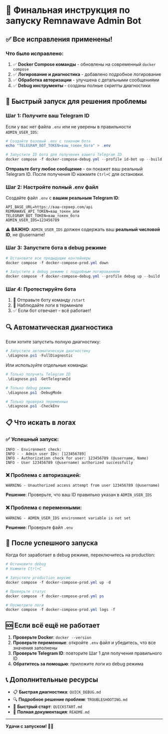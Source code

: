 # 🚀 Финальная инструкция по запуску Remnawave Admin Bot

## ✅ Все исправления применены!

### Что было исправлено:
1. ✅ **Docker Compose команды** - обновлены на современный `docker compose`
2. ✅ **Логирование и диагностика** - добавлено подробное логирование
3. ✅ **Обработка авторизации** - улучшена с детальными сообщениями
4. ✅ **Debug инструменты** - созданы полные скрипты диагностики

## 🎯 Быстрый запуск для решения проблемы

### Шаг 1: Получите ваш Telegram ID
Если у вас нет файла `.env` или не уверены в правильности `ADMIN_USER_IDS`:

```powershell
# Создайте базовый .env с токеном бота
echo "TELEGRAM_BOT_TOKEN=ваш_токен_бота" > .env

# Запустите ID бота для получения вашего Telegram ID
docker compose -f docker-compose-debug.yml --profile id-bot up --build
```

**Отправьте боту любое сообщение** - он покажет ваш реальный Telegram ID.
После получения ID нажмите `Ctrl+C` для остановки.

### Шаг 2: Настройте полный .env файл
Создайте файл `.env` с **вашим реальным Telegram ID**:

```env
API_BASE_URL=https://ваш-сервер.com/api
REMNAWAVE_API_TOKEN=ваш_токен_апи
TELEGRAM_BOT_TOKEN=ваш_токен_бота
ADMIN_USER_IDS=123456789
```

⚠️ **ВАЖНО**: `ADMIN_USER_IDS` должен содержать ваш **реальный числовой ID**, не @username!

### Шаг 3: Запустите бота в debug режиме
```powershell
# Остановите все предыдущие контейнеры
docker compose -f docker-compose-prod.yml down

# Запустите в debug режиме с подробным логированием
docker compose -f docker-compose-debug.yml --profile debug up --build
```

### Шаг 4: Протестируйте бота
1. 📱 Отправьте боту команду `/start`
2. 👀 Наблюдайте логи в терминале
3. ✅ Если бот отвечает - всё работает!

## 🔍 Автоматическая диагностика

Если хотите запустить полную диагностику:

```powershell
# Запустите автоматическую диагностику
.\diagnose.ps1 -FullDiagnostic
```

Или используйте отдельные команды:
```powershell
# Только получить Telegram ID
.\diagnose.ps1 -GetTelegramId

# Только debug режим
.\diagnose.ps1 -DebugMode

# Только проверка переменных
.\diagnose.ps1 -CheckEnv
```

## 📋 Что искать в логах

### ✅ Успешный запуск:
```
INFO - Environment check:
INFO - - Admin user IDs: [123456789]
INFO - Authorization check for user: 123456789 (@username, Name)
INFO - User 123456789 (@username) authorized successfully
```

### ❌ Проблема с авторизацией:
```
WARNING - Unauthorized access attempt from user 123456789 (@username)
```
**Решение**: Проверьте, что ваш ID правильно указан в `ADMIN_USER_IDS`

### ❌ Проблема с переменными:
```
WARNING - ADMIN_USER_IDS environment variable is not set
```
**Решение**: Проверьте файл `.env`

## 🎉 После успешного запуска

Когда бот заработает в debug режиме, переключитесь на production:

```powershell
# Остановите debug
# Нажмите Ctrl+C

# Запустите production версию
docker compose -f docker-compose-prod.yml up -d

# Проверьте статус
docker compose -f docker-compose-prod.yml ps

# Посмотрите логи
docker compose -f docker-compose-prod.yml logs -f
```

## 🆘 Если всё ещё не работает

1. **Проверьте Docker**: `docker --version`
2. **Проверьте переменные**: откройте `.env` файл и убедитесь, что все значения заполнены
3. **Проверьте Telegram ID**: повторите Шаг 1 для получения правильного ID
4. **Обратитесь за помощью**: приложите логи из debug режима

## 📞 Дополнительные ресурсы

- 📋 **Быстрая диагностика**: `QUICK_DEBUG.md`
- 🔍 **Подробное решение проблем**: `TROUBLESHOOTING.md`
- 🚀 **Быстрый старт**: `QUICKSTART.md`
- 📖 **Полная документация**: `README.md`

---

**Удачи с запуском! 🤖✨**
